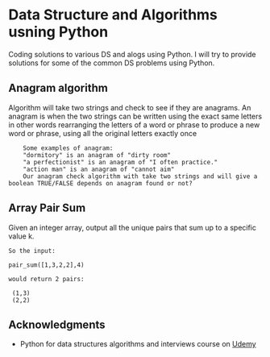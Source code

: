 # Data Structure and Algorithms usning Python
Coding solutions to various DS and alogs using Python. I will try to provide solutions for some of the common DS problems using Python.


## Anagram algorithm ##	
Algorithm will take two strings and check to see if they are anagrams. An anagram is when the two strings can be written using the exact same letters in other words rearranging the letters of a word or phrase to produce a new word or phrase, 
using all the original letters exactly once
```	
	Some examples of anagram:
	"dormitory" is an anagram of "dirty room"
	"a perfectionist" is an anagram of "I often practice."
	"action man" is an anagram of "cannot aim"
	Our anagram check algorithm with take two strings and will give a boolean TRUE/FALSE depends on anagram found or not?
```	

## Array Pair Sum ##	
Given an integer array, output all the unique pairs that sum up to a specific value k.
```
So the input:

pair_sum([1,3,2,2],4)

would return 2 pairs:

 (1,3)
 (2,2)
 ```
 
 ## Acknowledgments

* Python for data structures algorithms and interviews course on [Udemy](https://www.udemy.com)
